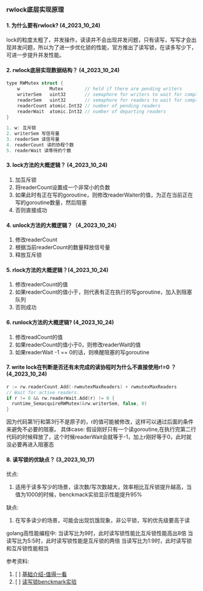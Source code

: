 ### rwlock底层实现原理
#### 1. 为什么要有rwlock? (4_2023_10_24)
lock的粒度太粗了，并发操作，读读并不会出现并发问题，只有读写，写写才会出现并发问题，所以为了进一步优化锁的性能，官方推出了读写锁，在读多写少下，可进一步提升并发性能。


#### 2. rwlock底层实现数据结构？ (4_2023_10_24)
```c++
type RWMutex struct {
	w           Mutex        // held if there are pending writers
	writerSem   uint32       // semaphore for writers to wait for completing readers
	readerSem   uint32       // semaphore for readers to wait for completing writers
	readerCount atomic.Int32 // number of pending readers
	readerWait  atomic.Int32 // number of departing readers
}

1. w: 互斥锁
2. writerSem 写信号量
3. readerSem 读信号量
4. readerCount 读的协程个数
5. readerWait 读等待的个数
```

#### 3. lock方法的大概逻辑？ (4_2023_10_24)
1. 加互斥锁
2. 将readerCount设置成一个非常小的负数
3. 如果此时有正在写的goroutine，则修改readerWaiter的值，为正在当前正在写的goroutine数量，然后阻塞
4. 否则直接成功 


#### 4. unlock方法的大概逻辑？（4_2023_10_24）
1. 修改readerCount
2. 根据当前readerCount的数量释放信号量
3. 释放互斥锁


#### 5. rlock方法的大概逻辑？(4_2023_10_24)
1. 修改readerCount的值
2. 如果readerCount的值小于，则代表有正在执行的写goroutine，加入到阻塞队列
3. 否则成功


#### 6. runlock方法的大概逻辑? (4_2023_10_24)
1. 修改readCount的值
2. 如果readerCount的值小于0，则修改readerWait的值
3. 如果readerWait -1 == 0的话，则唤醒阻塞的写goroutine


#### 7. write lock在判断是否还有未完成的读协程时为什么不直接使用r!=0 ？ (4_2023_10_24)
```c++
r := rw.readerCount.Add(-rwmutexMaxReaders) + rwmutexMaxReaders
// Wait for active readers.
if r != 0 && rw.readerWait.Add(r) != 0 {
  runtime_SemacquireRWMutex(&rw.writerSem, false, 0)
}
```

因为代码第1行和第3行不是原子的，r的值可能被修改，这样可以通过后面的条件来避免不必要的阻塞。
具体case:
假设刚好只有一个读goroutine,在执行完第二行代码的时候释放了，这个时候readerWait会就等于-1，加上r刚好等于0，此时就没必要再进入阻塞态




#### 8. 读写锁的优缺点？ (3_2023_10_17)
优点: 
1. 适用于读多写少的场景，读次数/写次数越大，效率相比互斥锁提升越高，当值为1000的时候，benckmack实验显示性能提升95%

缺点:
1. 在写多读少的场景，可能会出现饥饿现象，非公平锁，写的优先级要高于读

golang高性能编程中:
当读写比为9时，此时读写锁性能比互斥锁性能高出8倍
当读写比为5:5时，此时读写锁性能是互斥锁的两倍
当读写比为1:9时，此时读写锁和互斥锁性能相当



参考资料:
1. [ ] [基础介绍-值得一看](https://segmentfault.com/a/1190000039712353)
2. [ ] [读写锁benckmark实验](https://geektutu.com/post/hpg-mutex.html)
